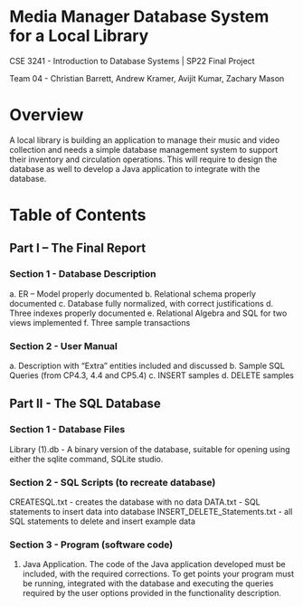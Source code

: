 # Media Manager Database System for a Local Library
CSE 3241 - Introduction to Database Systems | SP22 Final Project

Team 04 - Christian Barrett, Andrew Kramer, Avijit Kumar, Zachary Mason

# Overview
A local library is building an application to manage their music and video collection and
needs a simple database management system to support their inventory and circulation
operations. This will require to design the database as well to develop a Java application
to integrate with the database.

# Table of Contents
## Part I – The Final Report
### Section 1 - Database Description
a. ER – Model properly documented
b. Relational schema properly documented
c. Database fully normalized, with correct justifications
d. Three indexes properly documented
e. Relational Algebra and SQL for two views implemented
f. Three sample transactions
  
### Section 2 - User Manual
a. Description with “Extra” entities included and discussed
b. Sample SQL Queries (from CP4.3, 4.4 and CP5.4)
c. INSERT samples
d. DELETE samples

## Part II - The SQL Database
### Section 1 - Database Files
Library (1).db - A binary version of the database, suitable for opening using either the sqlite
command, SQLite studio.

### Section 2 - SQL Scripts (to recreate database)
CREATESQL.txt - creates the database with no data
DATA.txt - SQL statements to insert data into database
INSERT_DELETE_Statements.txt - all SQL statements to delete and insert example data

### Section 3 - Program (software code)
1. Java Application. The code of the Java application developed must be included, with
the required corrections. To get points your program must be running, integrated with
the database and executing the queries required by the user options provided in the
functionality description.


